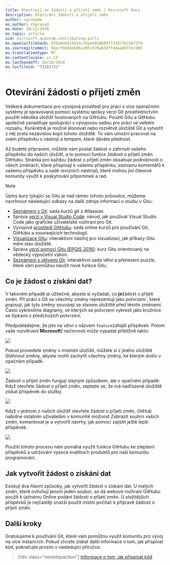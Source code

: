 ```yaml
---
title: Otevírají se žádosti o přijetí změn | Microsoft Docs
description: Otevírání žádostí o přijetí změn
author: cgranade
ms.author: chgranad
ms.date: 10/12/2018
ms.topic: article
uid: microsoft.quantum.contributing.pulls
ms.openlocfilehash: d70a0a0319d14cfdae4910b897733d77b236f2f9
ms.sourcegitcommit: 8becfb03eb60ba205c670a634ff4daa8071bcd06
ms.translationtype: MT
ms.contentlocale: cs-CZ
ms.lasthandoff: 10/26/2019
ms.locfileid: "73183722"
---
```

# <a name="opening-pull-requests"></a>Otevírání žádostí o přijetí změn #

Veškerá dokumentace pro vývojová prostředí pro práci s více operačními systémy je spravovaná pomocí systému správy verzí Git prostřednictvím použití několika úložišť hostovaných na GitHubu.
Použití Gitu a GitHubu společně usnadňuje spolupráci s vývojovou sadou pro práci ve velkém rozsahu.
Konkrétně je možné klonovat nebo rozvětvit úložiště Git a vytvořit z něj zcela nezávislou kopii tohoto úložiště.
To vám umožní pracovat na svém příspěvku s nástroji a tempem, které dáváte přednost.

Až budete připraveni, můžete nám poslat žádost o zahrnutí vašeho příspěvku do našich úložišť, a to pomocí funkce _žádosti o_ přijetí změn GitHubu.
Stránka pro každou žádost o přijetí změn obsahuje podrobnosti o všech změnách, které přispívají k vašemu příspěvku, seznamu komentářů k vašemu příspěvku a sadě revizních nástrojů, které mohou jiní členové komunity využít k poskytování připomínek a rad.

> [!NOTE]
> Úplný kurz týkající se Gitu je nad rámec tohoto průvodce, můžeme navrhnout následující odkazy na další zdroje informací o studiu v Gitu:
>
> - [Seznámení s Git](https://www.atlassian.com/git): sada kurzů git z Atlassian.
> - Správa [verzí v Visual Studio Code](https://code.visualstudio.com/docs/editor/versioncontrol): návod, jak používat Visual Studio Code jako grafické uživatelské rozhraní pro Git.
> - Vývojové [prostředí GitHubu](https://lab.github.com/): sada online kurzů pro používání Git, GitHubu a souvisejících technologií.
> - [Vizualizace Gitu](https://git-school.github.io/visualizing-git/): interaktivní nástroj pro vizualizaci, jak příkazy Gitu mění stav úložiště.
> - Správa [verzí pomocí Gitu (EPQIS 2016)](https://nbviewer.jupyter.org/github/QuinnPhys/PythonWorkshop-science/blob/master/lecture-1-scicomp-tools-part1.ipynb#Version-Control-with-Git-(50-Minutes)): kurz Gitu orientovaný na vědecký výpočetní výkon.
> - [Seznámení s větvemi Git](https://learngitbranching.js.org/): interaktivní sada větví a přenesení puzzle, které vám pomůžou naučit nové funkce Gitu.

## <a name="what-is-a-pull-request"></a>Co je žádost o získání dat? ##

V takovém případě je užitečné, abyste si vyžádali, co **je**žádost o přijetí změn.
Při práci s Git se všechny změny reprezentují jako _potvrzení_ , které popisují, jak tyto změny souvisejí se stavem úložiště před těmito změnami.
Často vykreslíme diagramy, ve kterých se potvrzení vykreslí jako kružnice se šipkami z předchozích potvrzení.

Předpokládejme, že jste na _větvi_ s názvem `feature`zahájili příspěvek.
Potom vaše rozvětvení **Microsoft/** nečinnosti může vypadat přibližně takto:

![](~/media/git-workflow-step0.png)

Pokud provedete změny v místním úložišti, můžete si z jiného úložiště _Stáhnout_ změny, abyste mohli zachytit všechny změny, ke kterým došlo v opačném případě.

![](~/media/git-workflow-step1.png)

Žádosti o přijetí změn fungují stejným způsobem, ale v opačném případě: Když otevřete žádost o přijetí změn, zeptejte se, že má nadřazené úložiště získat příspěvek do služby.

![](~/media/git-workflow-step2.png)

Když v jednom z našich úložišť otevřete žádost o přijetí změn, GitHub nabídne ostatním uživatelům v komunitě možnost Zobrazit souhrn vašich změn, komentovat je a vytvořit návrhy, jak pomoci zajistit ještě lepší příspěvek.

![](~/media/pull-request-header.png)

Použití tohoto procesu nám pomáhá využít funkce GitHubu ke zlepšení příspěvků a udržování vysoce kvalitních produktů pro naši komunitu programování.

## <a name="how-to-make-a-pull-request"></a>Jak vytvořit žádost o získání dat ##

Existují dva hlavní způsoby, jak vytvořit žádost o získání dat.
U malých změn, které ovlivňují jenom jeden soubor, se dá webové rozhraní GitHubu použít k úplnému Online podání žádosti o přijetí změn.
U složitějších příspěvků je nejčastěji snazší použít místní počítač k přípravě žádosti o přijetí změn.

<!--
### Using the Web Interface ###

**TODO**

### Command-Line and GitHub Flow ###

Most of the time, it's easier to prepare a pull request on your own computer; that makes it easier to work incrementally, and to test your changes.
If you haven't already done so, the first step is to _fork_ the repository that you'd like to contribute to.
Forking makes a complete clone of the original repository, but under your GitHub account instead of under [Microsoft](http://github.com/Microsoft/) or [MicrosoftDocs](http://github.com/MicrosoftDocs/).
This way, you can edit your personal fork to your heart's content before making a pull request for your work.

**TODO: pick up here**

## Code Review and Etiquette ##

**TODO: PR ettiquette, reviews, etc.**

-->

## <a name="next-steps"></a>Další kroky ##

Gratulujeme k používání Git, které vám pomůžou využít komunitu pro vývoj na více instancích.
Pokud chcete získat další informace o tom, jak přispívat kód, pokračujte prosím v následující příručce.

> [!div class="nextstepaction"]
> [Informace o tom, jak přispívat kód](xref:microsoft.quantum.contributing.code)
